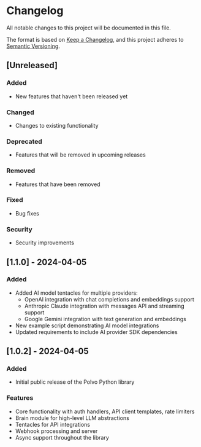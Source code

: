 # Changelog

All notable changes to this project will be documented in this file.

The format is based on [Keep a Changelog](https://keepachangelog.com/en/1.1.0/),
and this project adheres to [Semantic Versioning](https://semver.org/spec/v2.0.0.html).

## [Unreleased]

### Added

- New features that haven't been released yet

### Changed

- Changes to existing functionality

### Deprecated

- Features that will be removed in upcoming releases

### Removed

- Features that have been removed

### Fixed

- Bug fixes

### Security

- Security improvements

## [1.1.0] - 2024-04-05

### Added

- Added AI model tentacles for multiple providers:
  - OpenAI integration with chat completions and embeddings support
  - Anthropic Claude integration with messages API and streaming support
  - Google Gemini integration with text generation and embeddings
- New example script demonstrating AI model integrations
- Updated requirements to include AI provider SDK dependencies

## [1.0.2] - 2024-04-05

### Added

- Initial public release of the Polvo Python library

### Features

- Core functionality with auth handlers, API client templates, rate limiters
- Brain module for high-level LLM abstractions
- Tentacles for API integrations
- Webhook processing and server
- Async support throughout the library
